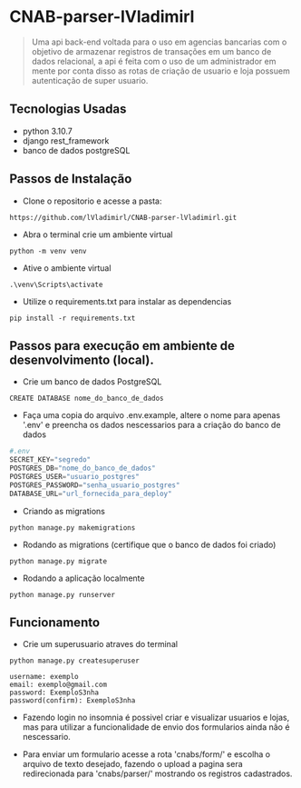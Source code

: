 # CNAB-parser-lVladimirl
>Uma api back-end voltada para o uso em agencias bancarias com o objetivo de armazenar registros de transações em um banco de dados relacional, a api é feita com o uso de um administrador em mente por conta disso as rotas de criação de usuario e loja possuem autenticação de super usuario.

## Tecnologias Usadas
- python 3.10.7
- django rest_framework
- banco de dados postgreSQL

## Passos de Instalação
- Clone o repositorio e acesse a pasta:
```Github link
https://github.com/lVladimirl/CNAB-parser-lVladimirl.git
```

- Abra o terminal crie um ambiente virtual
```terminal
python -m venv venv 
```

- Ative o ambiente virtual
```terminal
.\venv\Scripts\activate 
```

- Utilize o requirements.txt para instalar as dependencias
```terminal
pip install -r requirements.txt
```

## Passos para execução em ambiente de desenvolvimento (local).
- Crie um banco de dados PostgreSQL 
```DB manager
CREATE DATABASE nome_do_banco_de_dados
```

- Faça uma copia do arquivo .env.example, altere o nome para apenas '.env' e preencha os dados nescessarios para a criação do banco de dados
```python
#.env
SECRET_KEY="segredo"
POSTGRES_DB="nome_do_banco_de_dados"
POSTGRES_USER="usuario_postgres"
POSTGRES_PASSWORD="senha_usuario_postgres"
DATABASE_URL="url_fornecida_para_deploy"
```

- Criando as migrations
```terminal
python manage.py makemigrations
```

- Rodando as migrations (certifique que o banco de dados foi criado)
```terminal
python manage.py migrate
```

- Rodando a aplicação localmente
```terminal
python manage.py runserver
```

## Funcionamento
- Crie um superusuario atraves do terminal 
```terminal
python manage.py createsuperuser

username: exemplo
email: exemplo@gmail.com
password: ExemploS3nha
password(confirm): ExemploS3nha
```

- Fazendo login no insomnia é possivel criar e visualizar usuarios e lojas, mas para utilizar a funcionalidade de envio dos formularios ainda não é nescessario.

- Para enviar um formulario acesse a rota 'cnabs/form/' e escolha o arquivo de texto desejado, fazendo o upload a pagina sera redirecionada para 'cnabs/parser/' mostrando os registros  cadastrados.